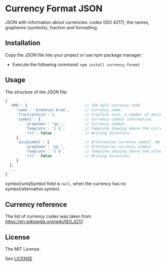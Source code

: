 # Currency Format JSON

JSON with information about currencies: codes (ISO 4217), the names, grapheme (symbols), fraction and formatting.

## Installation

Copy the JSON file into your project or use npm package manager:

- Execute the following command: `npm install currency-format`

## Usage

The structure of the JSON file:

```javascript
{
  'AMD': {                          // ISO 4217 currency code.
     'name': 'Armenian Dram',       // Currency name.
     'fractionSize': 2,             // Fraction size, a number of decimal places.
     'symbol': {                    // Currency symbol information.
         'grapheme': 'դր.',         // Currency symbol.
         'template': '1 $',         // Template showing where the currency symbol should be located (before or after amount).
         'rtl': false               // Writing direction.
     },
     'uniqSymbol': {                // Alternative currency symbol. We recommend to use it when you want to exclude a repetition of symbols in different currencies.
         'grapheme': 'դր.',         // Alternative currency symbol.
         'template': '1 $',         // Template showing where the alternative currency symbol should be located (before or after amount).
         'rtl': false               // Writing direction.
     }
  },
  ...
}
```

symbol/uniqSymbol field is `null`, when the currency has no symbol/alternative symbol.

## Currency reference

The list of currency codes was taken from https://en.wikipedia.org/wiki/ISO_4217.

## License

The MIT License.

See [LICENSE](https://github.com/xsolla/currency-format/blob/master/LICENSE)
